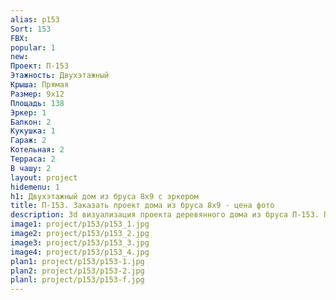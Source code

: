 ```yaml
---
alias: p153
Sort: 153
FBX: 
popular: 1
new: 
Проект: П-153
Этажность: Двухэтажный
Крыша: Прямая
Размер: 9х12
Площадь: 138
Эркер: 1
Балкон: 2
Кукушка: 1
Гараж: 2
Котельная: 2
Терраса: 2
В чашу: 2
layout: project
hidemenu: 1
h1: Двухэтажный дом из бруса 8х9 с эркером
title: П-153. Заказать проект дома из бруса 8х9 - цена фото
description: 3d визуализация проекта деревянного дома из бруса П-153. Площадь 138 м2, размер 8х9. Вы можете внести любые изменения в проект.
image1: project/p153/p153_1.jpg
image2: project/p153/p153_2.jpg
image3: project/p153/p153_3.jpg
image4: project/p153/p153_4.jpg
plan1: project/p153/p153-1.jpg
plan2: project/p153/p153-2.jpg
planl: project/p153/p153-f.jpg
---
```

